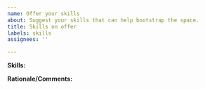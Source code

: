 ```yaml
---
name: Offer your skills
about: Suggest your skills that can help bootstrap the space.
title: Skills on offer
labels: skills
assignees: ''

---
```


**Skills:**

**Rationale/Comments:**
